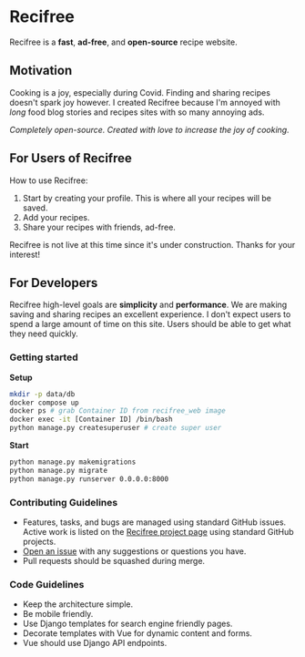 # Recifree

Recifree is a **fast**, **ad-free**, and **open-source** recipe website.

## Motivation

Cooking is a joy, especially during Covid. Finding and sharing recipes doesn't spark joy however. I 
created Recifree because I'm annoyed with *long* food blog stories and recipes sites with
so many annoying ads.

*Completely open-source. Created with love to increase the joy of cooking.*

## For Users of Recifree

How to use Recifree:
1. Start by creating your profile. This is where all your recipes will be saved.
1. Add your recipes.
1. Share your recipes with friends, ad-free.

Recifree is not live at this time since it's under construction. Thanks for your interest!

## For Developers

Recifree high-level goals are **simplicity** and **performance**. We are making saving
and sharing recipes an excellent experience. I don't expect users to spend a large amount 
of time on this site. Users should be able to get what they need quickly.

### Getting started

**Setup**
```bash
mkdir -p data/db
docker compose up
docker ps # grab Container ID from recifree_web image
docker exec -it [Container ID] /bin/bash
python manage.py createsuperuser # create super user
```

**Start**
```bash
python manage.py makemigrations
python manage.py migrate
python manage.py runserver 0.0.0.0:8000
```

### Contributing Guidelines

- Features, tasks, and bugs are managed using standard GitHub issues. Active work is listed
  on the [Recifree project page](https://github.com/buwilliams/recifree/projects/1) using standard
  GitHub projects.
- [Open an issue](https://github.com/buwilliams/recifree/issues/new) with any
  suggestions or questions you have.
- Pull requests should be squashed during merge.

### Code Guidelines

- Keep the architecture simple.
- Be mobile friendly.
- Use Django templates for search engine friendly pages. 
- Decorate templates with Vue for dynamic content and forms.
- Vue should use Django API endpoints.
